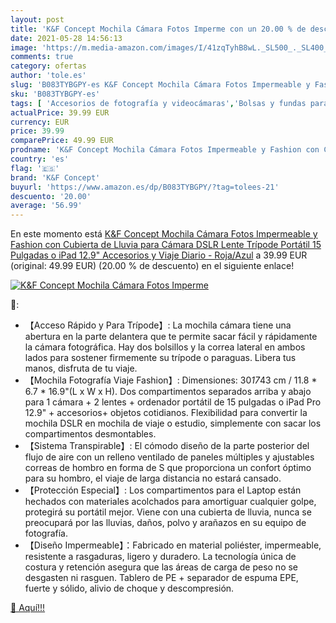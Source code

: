 ```yaml
---
layout: post
title: 'K&F Concept Mochila Cámara Fotos Imperme con un 20.00 % de descuento'
date: 2021-05-28 14:56:13
image: 'https://m.media-amazon.com/images/I/41zqTyhB8wL._SL500_._SL400_.jpg'
comments: true
category: ofertas
author: 'tole.es'
slug: 'B083TYBGPY-es K&F Concept Mochila Cámara Fotos Impermeable y Fashion con...'
sku: 'B083TYBGPY-es'
tags: [ 'Accesorios de fotografía y videocámaras','Bolsas y fundas para cámaras,  videocámaras y prismáticos','Electrónica','Fotografía y videocámaras','Mochilas para cámaras','k&f concept','mochila', ]
actualPrice: 39.99 EUR
currency: EUR
price: 39.99
comparePrice: 49.99 EUR
prodname: 'K&F Concept Mochila Cámara Fotos Impermeable y Fashion con Cubierta de Lluvia para Cámara DSLR  Lente  Trípode  Portátil 15 Pulgadas o iPad 12.9"  Accesorios y Viaje Diario - Roja/Azul'
country: 'es'
flag: '🇪🇸'
brand: 'K&F Concept'
buyurl: 'https://www.amazon.es/dp/B083TYBGPY/?tag=tolees-21'
descuento: '20.00'
average: '56.99'
---
```


En este momento está [K&F Concept Mochila Cámara Fotos Impermeable y Fashion con Cubierta de Lluvia para Cámara DSLR  Lente  Trípode  Portátil 15 Pulgadas o iPad 12.9"  Accesorios y Viaje Diario - Roja/Azul](https://www.amazon.es/dp/B083TYBGPY/?tag=tolees-21) a 39.99 EUR (original: 49.99 EUR) (20.00 %  de descuento) en el siguiente enlace!

[![K&F Concept Mochila Cámara Fotos Imperme](https://m.media-amazon.com/images/I/41zqTyhB8wL._SL500_._SL400_.jpg)](https://www.amazon.es/dp/B083TYBGPY/?tag=tolees-21)

🔎:

- 【Acceso Rápido y Para Trípode】: La mochila cámara tiene una abertura en la parte delantera que te permite sacar fácil y rápidamente la cámara fotográfica. Hay dos bolsillos y la correa lateral en ambos lados para sostener firmemente su trípode o paraguas. Libera tus manos, disfruta de tu viaje.
- 【Mochila Fotografía Viaje Fashion】: Dimensiones: 30*17*43 cm / 11.8 * 6.7 * 16.9"(L x W x H). Dos compartimentos separados arriba y abajo para 1 cámara + 2 lentes + ordenador portátil de 15 pulgadas o iPad Pro 12.9" + accesorios+ objetos cotidianos. Flexibilidad para convertir la mochila DSLR en mochila de viaje o estudio, simplemente con sacar los compartimentos desmontables.
- 【Sistema Transpirable】: El cómodo diseño de la parte posterior del flujo de aire con un relleno ventilado de paneles múltiples y ajustables correas de hombro en forma de S que proporciona un confort óptimo para su hombro, el viaje de larga distancia no estará cansado.
- 【Protección Especial】: Los compartimentos para el Laptop están hechados con materiales acolchados para amortiguar cualquier golpe, protegirá su portátil mejor. Viene con una cubierta de lluvia, nunca se preocupará por las lluvias, daños, polvo y arañazos en su equipo de fotografía.
- 【Diseño Impermeable】：Fabricado en material poliéster, impermeable, resistente a rasgaduras, ligero y duradero. La tecnología única de costura y retención asegura que las áreas de carga de peso no se desgasten ni rasguen. Tablero de PE + separador de espuma EPE, fuerte y sólido, alivio de choque y descompresión.

[🛒 Aquí!!!](https://www.amazon.es/dp/B083TYBGPY/?tag=tolees-21)
